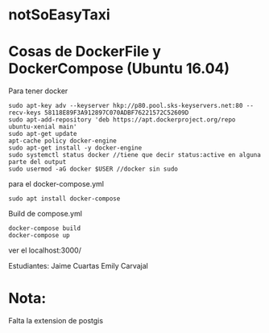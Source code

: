# notSoEasyTaxi

# Cosas de DockerFile y DockerCompose (Ubuntu 16.04)

Para tener docker

```
sudo apt-key adv --keyserver hkp://p80.pool.sks-keyservers.net:80 --recv-keys 58118E89F3A912897C070ADBF76221572C52609D
sudo apt-add-repository 'deb https://apt.dockerproject.org/repo ubuntu-xenial main'
sudo apt-get update
apt-cache policy docker-engine
sudo apt-get install -y docker-engine
sudo systemctl status docker //tiene que decir status:active en alguna parte del output
sudo usermod -aG docker $USER //docker sin sudo
```

para el docker-compose.yml
```
sudo apt install docker-compose
```

Build de compose.yml
```
docker-compose build
docker-compose up
```
ver el localhost:3000/

Estudiantes:
Jaime Cuartas
Emily Carvajal

# Nota: 
Falta la extension de postgis
